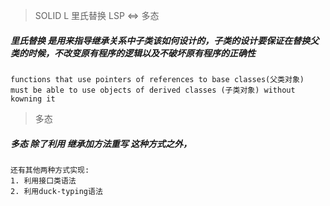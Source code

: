 
> SOLID L 里氏替换 LSP  <=> 多态

##### 里氏替换 是用来指导继承关系中子类该如何设计的，子类的设计要保证在替换父类的时候，不改变原有程序的逻辑以及不破坏原有程序的正确性

    functions that use pointers of references to base classes(父类对象) must be able to use objects of derived classes (子类对象) without kowning it


> 多态  

##### 多态 除了利用 继承加方法重写 这种方式之外，

    还有其他两种方式实现: 
    1. 利用接口类语法 
    2. 利用duck-typing语法
